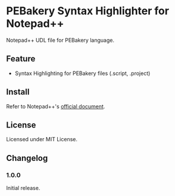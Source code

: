 # PEBakery Syntax Highlighter for Notepad++

Notepad++ UDL file for PEBakery language.

## Feature

- Syntax Highlighting for PEBakery files (.script, .project)

## Install

Refer to Notepad++\'s [official document](http://docs.notepad-plus-plus.org/index.php/User_Defined_Language_Files#How_to_install_user_defined_language_files).

## License

Licensed under MIT License.

## Changelog

### 1.0.0

Initial release.
